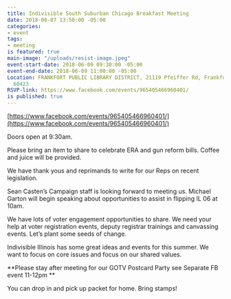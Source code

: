 ```yaml
---
title: Indivisible South Suburban Chicago Breakfast Meeting
date: 2018-06-07 13:50:00 -05:00
categories:
- event
tags:
- meeting
is featured: true
main-image: "/uploads/resist-image.jpeg"
event-start-date: 2018-06-09 09:30:00 -05:00
event-end-date: 2018-06-09 11:00:00 -05:00
Location: FRANKFORT PUBLIC LIBRARY DISTRICT, 21119 Pfeiffer Rd, Frankfort, Illinois
  60423
RSVP-link: https://www.facebook.com/events/965405466960401/
is published: true
---
```


[https://www.facebook.com/events/965405466960401/](https://www.facebook.com/events/965405466960401/)

Doors open at 9:30am. 

Please bring an item to share to celebrate ERA and gun reform bills. Coffee and juice will be provided. 

We have thank yous and reprimands to write for our Reps on recent legislation. 

Sean Casten’s Campaign staff is looking forward to meeting us. Michael Garton will begin speaking about opportunities to assist in flipping IL 06 at 10am. 

We have lots of voter engagement opportunities to share. We need your help at voter registration events, deputy registrar trainings and canvassing events. Let’s plant some seeds of change. 

Indivisible Illinois has some great ideas and events for this summer. We want to focus on core issues and focus on our shared values.  

**Please stay after meeting for our GOTV Postcard Party see Separate FB event 11-12pm **

You can drop in and pick up packet for home. Bring stamps!  
